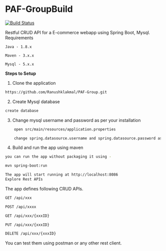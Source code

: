 # PAF-GroupBuild 
[![Build Status](https://travis-ci.org/joemccann/dillinger.svg?branch=master)](https://travis-ci.org/joemccann/dillinger)

Restful CRUD API for a E-commerce webapp using Spring Boot, Mysql.
Requirements

    Java - 1.8.x

    Maven - 3.x.x

    Mysql - 5.x.x

**Steps to Setup**

1. Clone the application
```sh
https://github.com/Ranushklakmal/PAF-Group.git
```
2. Create Mysql database
```sh
create database 
```
3. Change mysql username and password as per your installation
```sh
    open src/main/resources/application.properties

    change spring.datasource.username and spring.datasource.password as per your mysql installation
```
4. Build and run the app using maven
```sh
you can run the app without packaging it using -

mvn spring-boot:run

The app will start running at http://localhost:8086
Explore Rest APIs
```
The app defines following CRUD APIs.
```sh
GET /api/xxx

POST /api/xxxx

GET /api/xxx/{xxxID}

PUT /api/xxx/{xxxID}

DELETE /api/xxx/{xxxID}
```
You can test them using postman or any other rest client.
